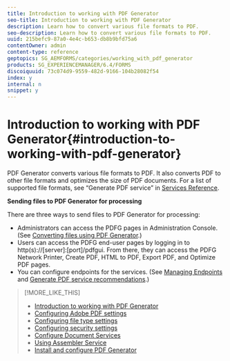 ```yaml
---
title: Introduction to working with PDF Generator
seo-title: Introduction to working with PDF Generator
description: Learn how to convert various file formats to PDF.
seo-description: Learn how to convert various file formats to PDF.
uuid: 215befc9-87a0-4e4c-b653-db8b9bfd75a6
contentOwner: admin
content-type: reference
geptopics: SG_AEMFORMS/categories/working_with_pdf_generator
products: SG_EXPERIENCEMANAGER/6.4/FORMS
discoiquuid: 73c074d9-9559-482d-9166-104b28082f54
index: y
internal: n
snippet: y
---
```


# Introduction to working with PDF Generator{#introduction-to-working-with-pdf-generator}

PDF Generator converts various file formats to PDF. It also converts PDF to other file formats and optimizes the size of PDF documents. For a list of supported file formats, see “Generate PDF service” in [Services Reference](http://www.adobe.com/go/learn_aemforms_services_63).

**Sending files to PDF Generator for processing**

There are three ways to send files to PDF Generator for processing:

* Administrators can access the PDFG pages in Administration Console. (See [Converting files using PDF Generator](../../../forms/using/admin-help/converting-files-using-pdf-generator.md).)
* Users can access the PDFG end-user pages by logging in to http(s)://[server]:[port]/pdfgui. From there, they can access the PDFG Network Printer, Create PDF, HTML to PDF, Export PDF, and Optimize PDF pages.
* You can configure endpoints for the services. (See [Managing Endpoints](/forms/using/admin-help/topics/managing-endpoints) and [Generate PDF service recommendations](../../../forms/using/admin-help/configuring-watched-folder-endpoints.md#generate-pdf-service-recommendations).) [](../../../forms/using/admin-help/overview-5.md#main-pars-header)

>[!MORE_LIKE_THIS]
>
>* [Introduction to working with PDF Generator](../../../forms/using/admin-help/overview-5.md)
>* [Configuring Adobe PDF settings](../../../forms/using/admin-help/configuring-pdf-settings.md)
>* [Configuring file type settings](../../../forms/using/admin-help/configuring-file-type-settings.md)
>* [Configuring security settings](../../../forms/using/admin-help/configuring-security-settings.md)
>* [Configure Document Services](/forms/using/configuring-document-services)
>* [Using Assembler Service](../../../forms/using/assembler-service.md)
>* [Install and configure PDF Generator](/forms/using/install-configure-pdf-generator)
